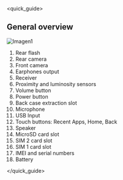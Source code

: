 <quick_guide>

## General overview

![Imagen1]()

1. Rear flash
2. Rear camera
3. Front camera
4. Earphones output
5. Receiver
6. Proximity and luminosity sensors
7. Volume button
8. Power button
9. Back case extraction slot
10. Microphone 
11. USB Input
12. Touch buttons: Recent Apps, Home, Back
13. Speaker
14. MicroSD card slot
15. SIM 2 card slot
16. SIM 1 card slot
17. IMEI and serial numbers
18. Battery



</quick_guide>

